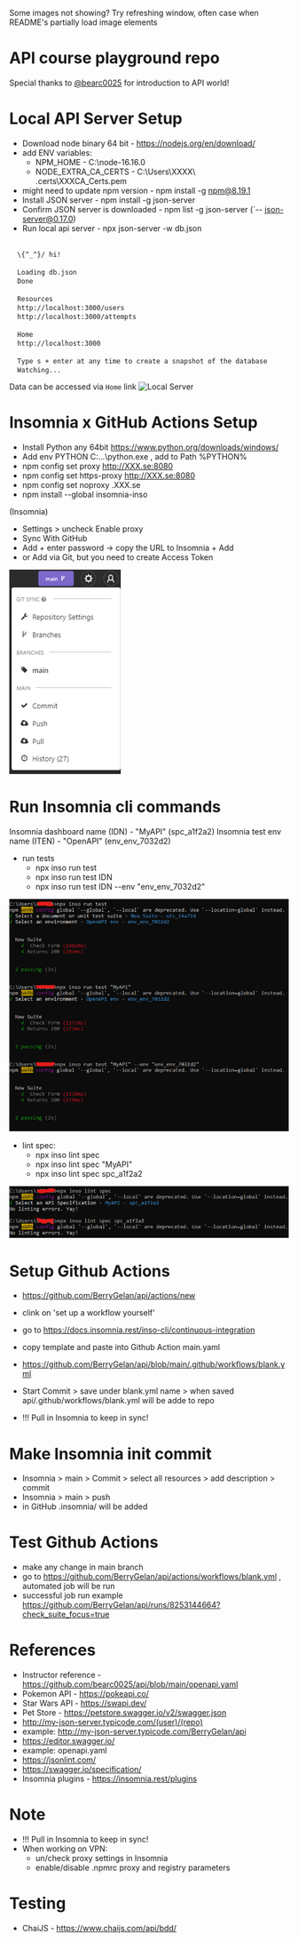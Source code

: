 Some images not showing? Try refreshing window, often case when README's partially load image elements

# API course playground repo

Special thanks to [@bearc0025]( https://github.com/bearc0025 ) for introduction to API world!

# Local API Server Setup
* Download node binary 64 bit - https://nodejs.org/en/download/
* add ENV variables:
  * NPM_HOME - C:\node-16.16.0
  * NODE_EXTRA_CA_CERTS - C:\Users\XXXX\ .certs\XXXCA_Certs.pem
* might need to update npm version - npm install -g npm@8.19.1
* Install JSON server - npm install -g json-server
* Confirm JSON server is downloaded - npm list -g json-server (`-- json-server@0.17.0)
* Run local api server - npx json-server -w db.json
```

  \{^_^}/ hi!

  Loading db.json
  Done

  Resources
  http://localhost:3000/users
  http://localhost:3000/attempts

  Home
  http://localhost:3000

  Type s + enter at any time to create a snapshot of the database
  Watching...
```
Data can be accessed via `Home` link
![Local Server](images/local-server-home.png?raw=true "Local Server")

# Insomnia x GitHub Actions Setup

* Install Python any 64bit https://www.python.org/downloads/windows/
* Add env PYTHON C:\...\python.exe , add to Path %PYTHON%
* npm config set proxy http://XXX.se:8080
* npm config set https-proxy http://XXX.se:8080
* npm config set noproxy .XXX.se
* npm install --global insomnia-inso

(Insomnia)
* Settings > uncheck Enable proxy
* Sync With GitHub
* Add + enter password -> copy the URL to Insomnia + Add
* or Add via Git, but you need to create Access Token

![Sync OK](insomnia-github-sync.png?raw=true "Sync OK")

# Run Insomnia cli commands

Insomnia dashboard name (IDN) - "MyAPI" (spc_a1f2a2)
Insomnia test env name (ITEN) - "OpenAPI" (env_env_7032d2)

* run tests
  * npx inso run test
  * npx inso run test IDN
  * npx inso run test IDN --env "env_env_7032d2"

![Run tests](insomnia-run-tests.png?raw=true "Insomnia CLI tests")

* lint spec:
  * npx inso lint spec
  * npx inso lint spec "MyAPI"
  * npx inso lint spec spc_a1f2a2

![Lint spec](insomina-cli-lint.png?raw=true "Insomnia CLI lint")

# Setup Github Actions

* https://github.com/BerryGelan/api/actions/new
* clink on 'set up a workflow yourself'
* go to https://docs.insomnia.rest/inso-cli/continuous-integration
* copy template and paste into Github Action main.yaml
* https://github.com/BerryGelan/api/blob/main/.github/workflows/blank.yml

* Start Commit > save under blank.yml name > when saved api/.github/workflows/blank.yml will be adde to repo
* !!! Pull in Insomnia to keep in sync!

# Make Insomnia init commit

* Insomnia > main > Commit > select all resources > add description > commit
* Insomnia > main > push
* in GitHub .insomnia/ will be added

# Test Github Actions

* make any change in main branch
* go to https://github.com/BerryGelan/api/actions/workflows/blank.yml , automated job will be run
* successful job run example https://github.com/BerryGelan/api/runs/8253144664?check_suite_focus=true

# References

* Instructor reference - https://github.com/bearc0025/api/blob/main/openapi.yaml
* Pokemon API - https://pokeapi.co/
* Star Wars API - https://swapi.dev/
* Pet Store - https://petstore.swagger.io/v2/swagger.json
* http://my-json-server.typicode.com/(user)/(repo)
* example: http://my-json-server.typicode.com/BerryGelan/api
* https://editor.swagger.io/
* example: openapi.yaml
* https://jsonlint.com/
* https://swagger.io/specification/
* Insomnia plugins - https://insomnia.rest/plugins

# Note

* !!! Pull in Insomnia to keep in sync!
* When working on VPN:
  * un/check proxy settings in Insomnia
  * enable/disable .npmrc proxy and registry parameters

# Testing

* ChaiJS - https://www.chaijs.com/api/bdd/
